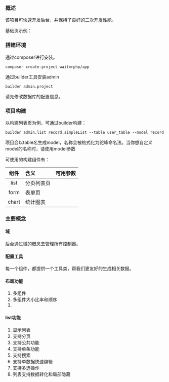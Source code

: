### 概述
该项目可快速开发后台，并保持了良好的二次开发性能。

基础页示例：



### 搭建环境

通过composer进行安装。
```$xslt
composer create-project waiterphp/app
```
通过builder工具安装admin
```
builder admin.project
```
请先修改数据库的配置信息。


### 项目构建
以构建列表页为例，可通过builder构建：

```
builder admin.list record.simpleList --table user_table --model record
```
项目会以table名生成model，名称会被格式化为驼峰命名法。当你想自定义model的名称时，请使用model参数

可使用的构建组件有：

|组件|含义|可用参数|
|:--:|:--|:--|
|list|分页列表页||
|form|表单页||
|chart|统计图表||

### 主要概念

#### 域
后台通过域的概念去管理所有控制器。

#### 配置工具
每一个组件，都提供一个工具类，帮我们更友好的生成相关数据。

#### 布局功能
1. 多组件
2. 多组件大小比率和顺序
3. 

#### list功能
1. 显示列表
2. 支持分页
3. 支持公共功能
4. 支持单条功能
5. 支持搜索
6. 支持单数据快速编辑
7. 支持多选操作
8. 列表支持数据转化和局部隐藏

### 
